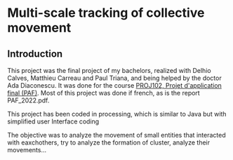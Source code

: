 # Multi-scale tracking of collective movement

## Introduction
This project was the final project of my bachelors, realized with Delhio Calves, Matthieu Carreau and Paul Triana, and being helped by the doctor Ada Diaconescu. It was done for the course [PROJ102, Projet d'application final (PAF)](https://synapses.telecom-paris.fr/catalogue/ue/1641/PROJ102-projet-d-application-final-paf). Most of this project was done if french, as is the report PAF_2022.pdf.

This project has been coded in processing, which is similar to Java but with simplified user Interface coding 

The objective was to analyze the movement of small entities that interacted with eaxchothers, try to analyze the formation of cluster, analyze their movements...